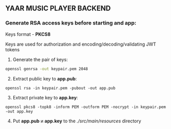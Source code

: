## YAAR MUSIC PLAYER BACKEND

### Generate RSA access keys before starting and app:
Keys format - **PKCS8**

Keys are used for authorization and encoding/decoding/validating JWT tokens
1. Generate the pair of keys:
``` bash
openssl genrsa -out keypair.pem 2048
```
2. Extract public key to **app.pub**:
```
openssl rsa -in keypair.pem -pubout -out app.pub
```
3. Extract private key to **app.key**:
```
openssl pkcs8 -topk8 -inform PEM -outform PEM -nocrypt -in keypair.pem -out app.key
```
4. Put **app.pub** и **app.key** to the *./src/main/resources* directory
